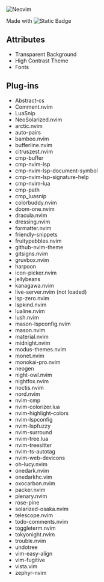 
![Neovim](https://upload.wikimedia.org/wikipedia/commons/4/4f/Neovim-logo.svg)

Made with ![Static Badge](https://img.shields.io/badge/lua-blue?style=for-the-badge&logo=lua)

<!-- FIXME: update last conf -->

## Attributes 

- Transparent Background 
- High Contrast Theme 
- Fonts


## Plug-ins 

 - Abstract-cs
 - Comment.nvim
 - LuaSnip
 - NeoSolarized.nvim
 - arctic.nvim
 - auto-pairs
 - bamboo.nvim
 - bufferline.nvim
 - citruszest.nvim
 - cmp-buffer
 - cmp-nvim-lsp
 - cmp-nvim-lsp-document-symbol
 - cmp-nvim-lsp-signature-help
 - cmp-nvim-lua
 - cmp-path
 - cmp_luasnip
 - colorbuddy.nvim
 - doom-one.nvim
 - dracula.nvim
 - dressing.nvim
 - formatter.nvim
 - friendly-snippets
 - fruitypebbles.nvim
 - github-nvim-theme
 - gitsigns.nvim
 - gruvbox.nvim
 - harpoon
 - icon-picker.nvim
 - jellybeans
 - kanagawa.nvim
 - live-server.nvim (not loaded)
 - lsp-zero.nvim
 - lspkind.nvim
 - lualine.nvim
 - lush.nvim
 - mason-lspconfig.nvim
 - mason.nvim
 - material.nvim
 - midnight.nvim
 - modus-themes.nvim
 - monet.nvim
 - monokai-pro.nvim
 - neogen
 - night-owl.nvim
 - nightfox.nvim
 - noctis.nvim
 - nord.nvim
 - nvim-cmp
 - nvim-colorizer.lua
 - nvim-highlight-colors
 - nvim-lspconfig
 - nvim-lspfuzzy
 - nvim-surround
 - nvim-tree.lua
 - nvim-treesitter
 - nvim-ts-autotag
 - nvim-web-devicons
 - oh-lucy.nvim
 - onedark.nvim
 - onedarkhc.vim
 - oxocarbon.nvim
 - packer.nvim
 - plenary.nvim
 - rose-pine
 - solarized-osaka.nvim
 - telescope.nvim
 - todo-comments.nvim
 - toggleterm.nvim
 - tokyonight.nvim
 - trouble.nvim
 - undotree
 - vim-easy-align
 - vim-fugitive
 - vista.vim
 - zephyr-nvim
